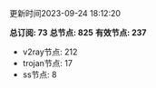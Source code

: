 更新时间2023-09-24 18:12:20

**总订阅: 73**
**总节点: 825**
**有效节点: 237**
- v2ray节点: 212
- trojan节点: 17
- ss节点: 8
